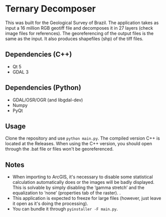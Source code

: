# Ternary Decomposer
This was built for the Geological Survey of Brazil. 
The application takes as input a 16 million RGB geotiff file and decomposes it in 27 layers (check image files for references). The georeferencing of the output files is the same as the input. It also produces shapefiles (shp) of the tiff files.
 
## Dependencies (C++)
* Qt 5
* GDAL 3

## Dependencies (Python)
* GDAL/OSR/OGR (and libgdal-dev)
* Numpy
* PyQt

## Usage
Clone the repository and use `python main.py`.
The compiled version C++ is located at the Releases. When using the C++ version, you should open through the .bat file or files won't be georeferenced.

## Notes
* When importing to ArcGIS, it's necessary to disable some statistical calculation automatically does or the images will be badly displayed. This is solvable by simply disabling the ‘gamma stretch’ and the equalization to ‘none’ (properties tab of the raster). . 
* This application is expected to freeze for large files (however, just leave it open as it's doing the processing).
* You can bundle it through `pyinstaller -F main.py`.
